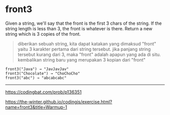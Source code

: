 # front3

Given a string, we'll say that the front is the first 3 chars of the string. If the string length is less than 3, the front is whatever is there. Return a new string which is 3 copies of the front.

> diberikan sebuah string, kita dapat katakan yang dimaksud "front" yaitu 3 karakter pertama dari string tersebut. jika panjang string tersebut kurang dari 3, maka "front" adalah apapun yang ada di situ. kembalikan string baru yang merupakan 3 kopian dari "front"

```
front3("Java") → "JavJavJav"
front3("Chocolate") → "ChoChoCho"
front3("abc") → "abcabcabc"
```

---

https://codingbat.com/prob/p136351

https://the-winter.github.io/codingjs/exercise.html?name=front3&title=Warmup-1
